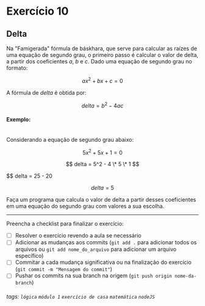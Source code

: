 
# Exercício 10

## Delta

Na "Famigerada" fórmula de báskhara, que serve para calcular as raízes de uma equação de segundo grau, o primeiro passo é calcular o valor de delta, a partir dos coeficientes $a$, $b$ e $c$. Dado uma equação de segundo grau no formato:

$$ ax^2 + bx + c = 0 $$

A fórmula de $delta$ é obtida por:

$$ delta = b^2 - 4ac $$

#### Exemplo:

\
Considerando a equação de segundo grau abaixo:

$$ 5x^2 + 5x + 1 = 0 $$

$$ delta = 5^2 - 4 \* 5 \* 1 $$

$$ delta = 25 - 20

$$ delta = 5 $$

Faça um programa que calcula o valor de delta a partir desses coeficientes em uma equação do segundo grau com valores a sua escolha.

---

Preencha a checklist para finalizar o exercício:

- [ ] Resolver o exercício revendo a aula se necessário
- [ ] Adicionar as mudanças aos commits (`git add .` para adicionar todos os arquivos ou `git add nome_do_arquivo` para adicionar um arquivo específico)
- [ ] Commitar a cada mudança significativa ou na finalização do exercício (`git commit -m "Mensagem do commit"`)
- [ ] Pushar os commits na sua branch na origem (`git push origin nome-da-branch`)

###### tags: `lógica` `módulo 1` `exercício de casa` `matemática` `nodeJS`
